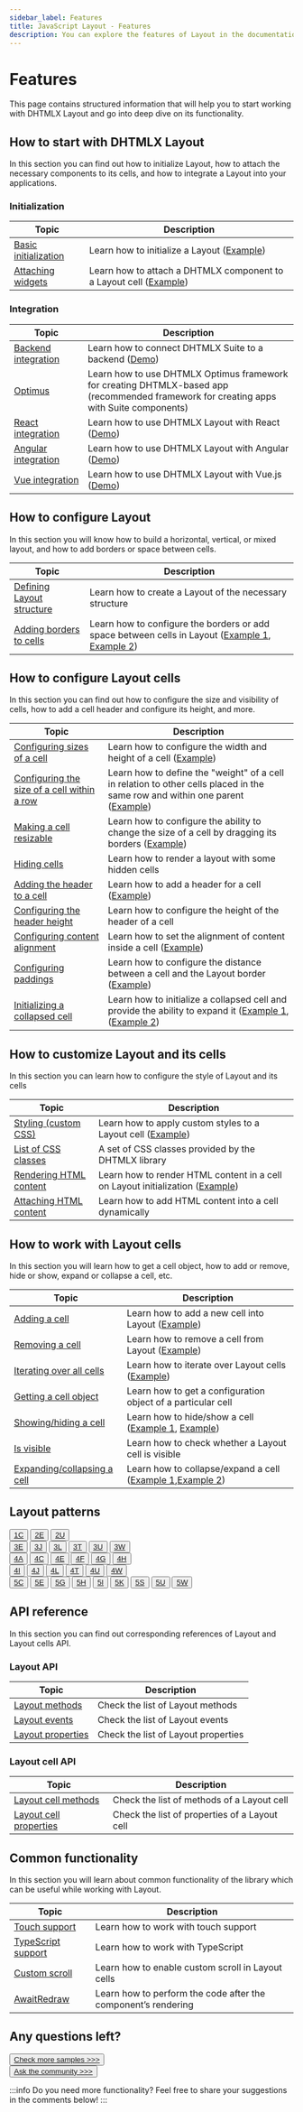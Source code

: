 ```yaml
---
sidebar_label: Features
title: JavaScript Layout - Features 
description: You can explore the features of Layout in the documentation of the DHTMLX JavaScript UI library. Browse developer guides and API reference, try out code examples and live demos, and download a free 30-day evaluation version of DHTMLX Suite 7.
---
```


# Features

This page contains structured information that will help you to start working with DHTMLX Layout and go into deep dive on its functionality.

## How to start with DHTMLX Layout

In this section you can find out how to initialize Layout, how to attach the necessary components to its cells, and how to integrate a Layout into your applications.

### Initialization

| Topic                                                       | Description                                                                                              |
| ----------------------------------------------------------- | -------------------------------------------------------------------------------------------------------- |
| [Basic initialization](../initialization/)                  | Learn how to initialize a Layout ([Example](https://snippet.dhtmlx.com/ls3cbcys))                        |
| [Attaching widgets](../api/cell/layout_cell_attach_method/) | Learn how to attach a DHTMLX component to a Layout cell ([Example](https://snippet.dhtmlx.com/6wuxj6sh)) |

### Integration

| Topic                                                   | Description                                                                                                                                  |
| ------------------------------------------------------- | -------------------------------------------------------------------------------------------------------------------------------------------- |
| [Backend integration](integration/suite_and_backend.md) | Learn how to connect DHTMLX Suite to a backend  ([Demo](https://github.com/DHTMLX/nodejs-suite-demo))                                        |
| [Optimus](optimus_guides.md)                            | Learn how to use DHTMLX Optimus framework for creating  DHTMLX-based app <br>(recommended framework for creating apps with Suite components) |
| [React integration](integration/suite_and_react.md)     | Learn how to use DHTMLX Layout with React ([Demo](https://github.com/DHTMLX/react-widgets))                                                  |
| [Angular integration](integration/suite_and_angular.md) | Learn how to use DHTMLX Layout with Angular ([Demo](https://github.com/DHTMLX/angular-suite-demo))                                           |
| [Vue integration](integration/suite_and_vue.md)         | Learn how to use DHTMLX Layout with Vue.js ([Demo](https://github.com/DHTMLX/vue-suite-demo))                                                |

## How to configure Layout

In this section you will know how to build a horizontal, vertical, or mixed layout, and how to add borders or space between cells.

| Topic                                                                        | Description                                                                                                                                                     |
| ---------------------------------------------------------------------------- | --------------------------------------------------------------------------------------------------------------------------------------------------------------- |
| [Defining Layout structure](../layout_structure/)                            | Learn how to create a Layout of the necessary structure                                                                                                         |
| [Adding borders to cells ](../cell_configuration/#setting-borders-for-cells) | Learn how to configure the borders or add space between cells in Layout ([Example 1](https://snippet.dhtmlx.com/9ge1a4zx), [Example 2](https://snippet.dhtmlx.com/w00fgl57)) |

## How to configure Layout cells

In this section you can find out how to configure the size and visibility of cells, how to add a cell header and configure its height, and more.

| Topic                                                                                  | Description                                                                                                                                                                         |
| -------------------------------------------------------------------------------------- | ----------------------------------------------------------------------------------------------------------------------------------------------------------------------------------- |
| [Configuring sizes of a cell](../cell_configuration/#cell-size)                        | Learn how to configure the width and height of a cell ([Example](https://snippet.dhtmlx.com/miej9gb9))                                                                              |
| [Configuring the size of a cell within a row](../api/cell/layout_cell_gravity_config/) | Learn how to define the "weight" of a cell in relation to other cells placed in the same row and within one parent ([Example](https://snippet.dhtmlx.com/1u521djj))                 |
| [Making a cell resizable](../cell_configuration/#resizability)                         | Learn how to configure the ability to change the size of a cell by dragging its borders ([Example](https://snippet.dhtmlx.com/f1f49n35))                                            |
| [Hiding cells](../cell_configuration/#hidden-cell)                                     | Learn how to render a layout with some hidden cells                                                                                                                                 |
| [Adding the header to a cell](../cell_configuration/#cell-header)                      | Learn how to add a header for a cell ([Example](https://snippet.dhtmlx.com/bxqnzesl))                                                                                               |
| [Configuring the header height](../cell_configuration/#height-of-a-header-cell)        | Learn how to configure the height of the header of a cell                                                                                                                           |
| [Configuring content alignment](../api/cell/layout_cell_align_config/)                 | Learn how to set the alignment of content inside a cell ([Example](https://snippet.dhtmlx.com/4w1033c9))                                                                            |
| [Configuring paddings](../api/cell/layout_cell_padding_config/)                        | Learn how to configure the distance between a cell and the Layout border ([Example](https://snippet.dhtmlx.com/tk6tpwwv))                                                           |
| [Initializing a collapsed cell](../cell_configuration/#collapsibility)                 | Learn how to initialize a collapsed cell and provide the ability to expand it ([Example 1](https://snippet.dhtmlx.com/f1f49n35), ([Example 2](https://snippet.dhtmlx.com/r2e0y6n7)) |


## How to customize Layout and its cells

In this section you can learn how to configure the style of Layout and its cells

| Topic                                                                | Description                                                                                                           |
| -------------------------------------------------------------------- | --------------------------------------------------------------------------------------------------------------------- |
| [Styling (custom CSS)](../customization/)                            | Learn how to apply custom styles to a Layout cell ([Example](https://snippet.dhtmlx.com/pwxmf0lx))                    |
| [List of CSS classes](../../helpers/base_elements/)                  | A set of CSS classes provided by the DHTMLX library                                                                   |
| [Rendering HTML content](../api/cell/layout_cell_html_config/)       | Learn how to render HTML content in a cell on Layout initialization  ([Example](https://snippet.dhtmlx.com/6x76kgyq)) |
| [Attaching HTML content](../api/cell/layout_cell_attachhtml_method/) | Learn how to add HTML content into a cell dynamically                                                                 |


## How to work with Layout cells

In this section you will learn how to get a cell object, how to add or remove, hide or show, expand or collapse a cell, etc. 

| Topic                                                                            | Description                                                                                                                             |
| -------------------------------------------------------------------------------- | --------------------------------------------------------------------------------------------------------------------------------------- |
| [Adding a cell](../api/layout_addcell_method/)                                   | Learn how to add a new cell into Layout ([Example](https://snippet.dhtmlx.com/n7bfbmfe))                                                |
| [Removing a cell](../work_with_layout/#removing-cells)                           | Learn how to remove a cell from Layout ([Example](https://snippet.dhtmlx.com/tnujp7jk))                                                 |
| [Iterating over all cells](../api/layout_foreach_method/)                        | Learn how to iterate over Layout cells ([Example](https://snippet.dhtmlx.com/9hfntqpy))                                                 |
| [Getting a cell object](../api/layout_getcell_method/)                           | Learn how to get a configuration object of a particular cell                                                                            |
| [Showing/hiding a cell](../work_with_layout/#hidingshowing-a-cell)               | Learn how to hide/show a cell ([Example 1](https://snippet.dhtmlx.com/v0q7gq26), [Example](https://snippet.dhtmlx.com/u0jd8ah3))        |
| [Is visible](../work_with_layout/#checking-visibility-of-a-cell)                 | Learn how to check whether a Layout cell is visible                                                                                     |
| [Expanding/collapsing a cell](../work_with_layout/#collapsingexpanding-a-cell) | Learn how to collapse/expand a cell ([Example 1](https://snippet.dhtmlx.com/h0wtlpyk),[Example 2](https://snippet.dhtmlx.com/t38tqk0k)) |


## Layout patterns


<button class="pattern_btn"><a href="https://snippet.dhtmlx.com/mzlodj28">1C</a> </button>
<button class="pattern_btn"><a href="https://snippet.dhtmlx.com/1oqx20ve">2E</a> </button>
<button class="pattern_btn"><a href="https://snippet.dhtmlx.com/yr9mapji">2U</a> </button>
<br>
<button class="pattern_btn"><a href="https://snippet.dhtmlx.com/v0w2p60c">3E</a> </button>
<button class="pattern_btn"><a href="https://snippet.dhtmlx.com/p0fllgaa">3J</a> </button>
<button class="pattern_btn"><a href="https://snippet.dhtmlx.com/bozlxz69">3L</a> </button>
<button class="pattern_btn"><a href="https://snippet.dhtmlx.com/jnq5cnc7">3T</a> </button>
<button class="pattern_btn"><a href="https://snippet.dhtmlx.com/678w7hgb">3U</a> </button>
<button class="pattern_btn"><a href="https://snippet.dhtmlx.com/ag01de2d">3W</a> </button>
<br>
<button class="pattern_btn"><a href="https://snippet.dhtmlx.com/gjr6j6ud">4A</a> </button>
<button class="pattern_btn"><a href="https://snippet.dhtmlx.com/ww1qk9u7">4C</a> </button>
<button class="pattern_btn"><a href="https://snippet.dhtmlx.com/m6nlb0bf">4E</a> </button>
<button class="pattern_btn"><a href="https://snippet.dhtmlx.com/l4q0cth9">4F</a> </button>
<button class="pattern_btn"><a href="https://snippet.dhtmlx.com/mwrfozsu">4G</a> </button>
<button class="pattern_btn"><a href="https://snippet.dhtmlx.com/5ekykk2n">4H</a> </button>
<br>
<button class="pattern_btn"><a href="https://snippet.dhtmlx.com/1c9yzjeu">4I</a> </button>
<button class="pattern_btn"><a href="https://snippet.dhtmlx.com/8km3g1k2">4J</a> </button>
<button class="pattern_btn"><a href="https://snippet.dhtmlx.com/1nqgjnqy">4L</a> </button>
<button class="pattern_btn"><a href="https://snippet.dhtmlx.com/4v52yj8w">4T</a> </button>
<button class="pattern_btn"><a href="https://snippet.dhtmlx.com/2s9pdfhv">4U</a> </button>
<button class="pattern_btn"><a href="https://snippet.dhtmlx.com/uwb6hql7">4W</a> </button>
<br>
<button class="pattern_btn"><a href="https://snippet.dhtmlx.com/rkpj3k4h">5C</a> </button>
<button class="pattern_btn"><a href="https://snippet.dhtmlx.com/wnn4xfu4">5E</a> </button>
<button class="pattern_btn"><a href="https://snippet.dhtmlx.com/v8zw7jzr">5G</a> </button>
<button class="pattern_btn"><a href="https://snippet.dhtmlx.com/xr6jv9kk">5H</a> </button>
<button class="pattern_btn"><a href="https://snippet.dhtmlx.com/873bxvak">5I</a> </button>
<button class="pattern_btn"><a href="https://snippet.dhtmlx.com/v81rvnep">5K</a> </button>
<button class="pattern_btn"><a href="https://snippet.dhtmlx.com/udo1jwmw">5S</a> </button>
<button class="pattern_btn"><a href="https://snippet.dhtmlx.com/khbg58k4">5U</a> </button>
<button class="pattern_btn"><a href="https://snippet.dhtmlx.com/jo5z28kr">5W</a> </button>
 

## API reference

In this section you can find out corresponding references of Layout and Layout cells API.

### Layout API

| Topic                                                  | Description                         |
| ------------------------------------------------------ | ----------------------------------- |
| [Layout methods](../../category/layout-methods/)       | Check the list of Layout methods    |
| [Layout events](../../category/layout-events/)         | Check the list of Layout events     |
| [Layout properties](../../category/layout-properties/) | Check the list of Layout properties |

### Layout cell API

| Topic                                                | Description                                   |
| ---------------------------------------------------- | --------------------------------------------- |
| [Layout cell methods](../layout-cell-methods/)       | Check the list of methods of a Layout cell    |
| [Layout cell properties](../layout-cell-properties/) | Check the list of properties of a Layout cell |

## Common functionality

In this section you will learn about common functionality of the library which can be useful while working with Layout.

| Topic                                                         | Description                                                   |
| ------------------------------------------------------------- | ------------------------------------------------------------- |
| [Touch support](../../common_features/touch_support/)         | Learn how to work with touch support                          |
| [TypeScript support](../../common_features/using_typescript/) | Learn how to work with TypeScript                             |
| [Custom scroll](../../common_features/custom_scroll/)         | Learn how to enable custom scroll in Layout cells                       |
| [AwaitRedraw](../../helpers/await_redraw/)                    | Learn how to perform the code after the component’s rendering |

## Any questions left?

<button class="support_btn"><a href="https://snippet.dhtmlx.com/all?text=layout">Check more samples >>></a> </button>
<br>
<button class="support_btn"><a href="https://forum.dhtmlx.com/">Ask the community >>></a> </button>

:::info
Do you need more functionality? Feel free to share your suggestions in the comments below!
:::